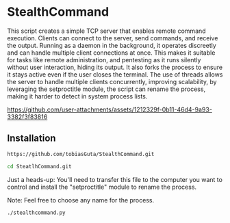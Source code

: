 # StealthCommand
This script creates a simple TCP server that enables remote command execution. Clients can connect to the server, send commands, and receive the output. Running as a daemon in the background, it operates discreetly and can handle multiple client connections at once. This makes it suitable for tasks like remote administration, and pentesting as it runs silently without user interaction, hiding its output. It also forks the process to ensure it stays active even if the user closes the terminal. The use of threads allows the server to handle multiple clients concurrently, improving scalability, by leveraging the setproctitle module, the script can rename the process, making it harder to detect in system process lists.


https://github.com/user-attachments/assets/1212329f-0b11-46d4-9a93-3382f3f83816

## Installation

```bash
https://github.com/tobiasGuta/StealthCommand.git
```

```bash
cd SteatlhCommand.git
```

Just a heads-up: You'll need to transfer this file to the computer you want to control and install the "setproctitle" module to rename the process.

Note: Feel free to choose any name for the process.

```bash
./stealthcommand.py
```
